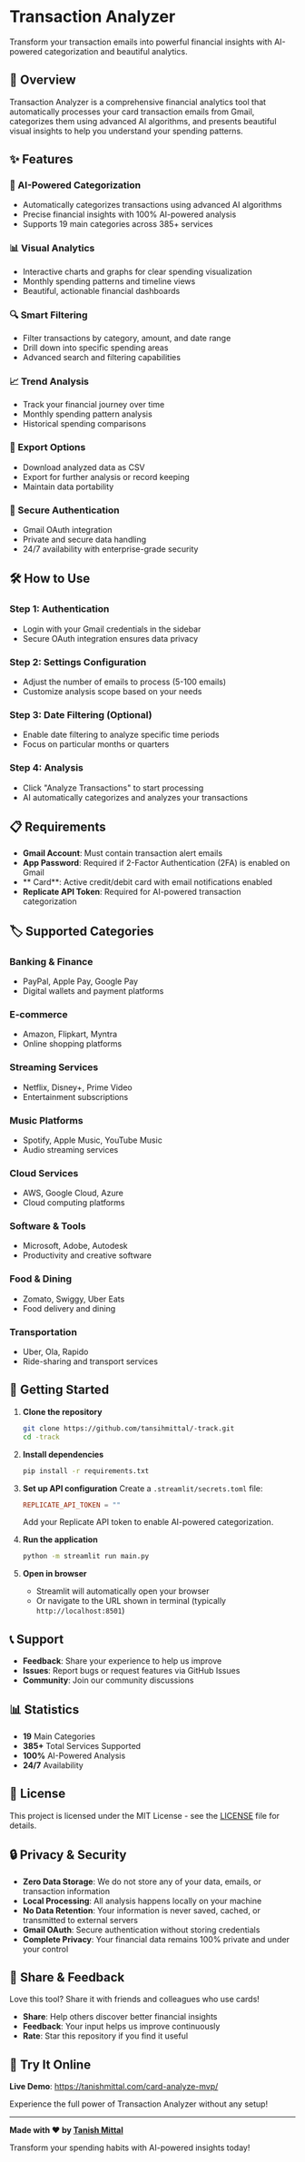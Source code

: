 #  Transaction Analyzer

Transform your  transaction emails into powerful financial insights with AI-powered categorization and beautiful analytics.

## 🚀 Overview

 Transaction Analyzer is a comprehensive financial analytics tool that automatically processes your card transaction emails from Gmail, categorizes them using advanced AI algorithms, and presents beautiful visual insights to help you understand your spending patterns.

## ✨ Features

### 🤖 AI-Powered Categorization
- Automatically categorizes transactions using advanced AI algorithms
- Precise financial insights with 100% AI-powered analysis
- Supports 19 main categories across 385+ services

### 📊 Visual Analytics
- Interactive charts and graphs for clear spending visualization
- Monthly spending patterns and timeline views
- Beautiful, actionable financial dashboards

### 🔍 Smart Filtering
- Filter transactions by category, amount, and date range
- Drill down into specific spending areas
- Advanced search and filtering capabilities

### 📈 Trend Analysis
- Track your financial journey over time
- Monthly spending pattern analysis
- Historical spending comparisons

### 💾 Export Options
- Download analyzed data as CSV
- Export for further analysis or record keeping
- Maintain data portability

### 🔐 Secure Authentication
- Gmail OAuth integration
- Private and secure data handling
- 24/7 availability with enterprise-grade security

## 🛠️ How to Use

### Step 1: Authentication
- Login with your Gmail credentials in the sidebar
- Secure OAuth integration ensures data privacy

### Step 2: Settings Configuration
- Adjust the number of emails to process (5-100 emails)
- Customize analysis scope based on your needs

### Step 3: Date Filtering (Optional)
- Enable date filtering to analyze specific time periods
- Focus on particular months or quarters

### Step 4: Analysis
- Click "Analyze  Transactions" to start processing
- AI automatically categorizes and analyzes your transactions

## 📋 Requirements

- **Gmail Account**: Must contain  transaction alert emails
- **App Password**: Required if 2-Factor Authentication (2FA) is enabled on Gmail
- ** Card**: Active  credit/debit card with email notifications enabled
- **Replicate API Token**: Required for AI-powered transaction categorization

## 🏷️ Supported Categories

### Banking & Finance
- PayPal, Apple Pay, Google Pay
- Digital wallets and payment platforms

### E-commerce
- Amazon, Flipkart, Myntra
- Online shopping platforms

### Streaming Services
- Netflix, Disney+, Prime Video
- Entertainment subscriptions

### Music Platforms
- Spotify, Apple Music, YouTube Music
- Audio streaming services

### Cloud Services
- AWS, Google Cloud, Azure
- Cloud computing platforms

### Software & Tools
- Microsoft, Adobe, Autodesk
- Productivity and creative software

### Food & Dining
- Zomato, Swiggy, Uber Eats
- Food delivery and dining

### Transportation
- Uber, Ola, Rapido
- Ride-sharing and transport services

## 🚀 Getting Started

1. **Clone the repository**
   ```bash
   git clone https://github.com/tansihmittal/-track.git
   cd -track
   ```

2. **Install dependencies**
   ```bash
   pip install -r requirements.txt
   ```

3. **Set up API configuration**
   Create a `.streamlit/secrets.toml` file:
   ```toml
   REPLICATE_API_TOKEN = ""
   ```
   Add your Replicate API token to enable AI-powered categorization.

4. **Run the application**
   ```bash
   python -m streamlit run main.py
   ```

4. **Open in browser**
   - Streamlit will automatically open your browser
   - Or navigate to the URL shown in terminal (typically `http://localhost:8501`)

## 📞 Support

- **Feedback**: Share your experience to help us improve
- **Issues**: Report bugs or request features via GitHub Issues
- **Community**: Join our community discussions

## 📊 Statistics

- **19** Main Categories
- **385+** Total Services Supported
- **100%** AI-Powered Analysis
- **24/7** Availability

## 📄 License

This project is licensed under the MIT License - see the [LICENSE](LICENSE) file for details.

## 🔒 Privacy & Security

- **Zero Data Storage**: We do not store any of your data, emails, or transaction information
- **Local Processing**: All analysis happens locally on your machine
- **No Data Retention**: Your information is never saved, cached, or transmitted to external servers
- **Gmail OAuth**: Secure authentication without storing credentials
- **Complete Privacy**: Your financial data remains 100% private and under your control

## 🌟 Share & Feedback

Love this tool? Share it with friends and colleagues who use  cards!

- **Share**: Help others discover better financial insights
- **Feedback**: Your input helps us improve continuously
- **Rate**: Star this repository if you find it useful

## 🚀 Try It Online

**Live Demo**: https://tanishmittal.com/card-analyze-mvp/

Experience the full power of  Transaction Analyzer without any setup!

---

**Made with ❤️ by [Tanish Mittal](https://tanishmittal.com/)**

Transform your spending habits with AI-powered insights today!

